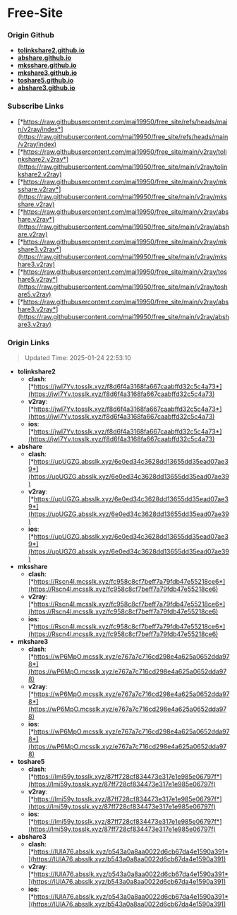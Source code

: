 # Free-Site

### Origin Github

- [**tolinkshare2.github.io**](https://github.com/tolinkshare2/tolinkshare2.github.io)
- [**abshare.github.io**](https://github.com/abshare/abshare.github.io)
- [**mksshare.github.io**](https://github.com/mksshare/mksshare.github.io)
- [**mkshare3.github.io**](https://github.com/mkshare3/mkshare3.github.io)
- [**toshare5.github.io**](https://github.com/toshare5/toshare5.github.io)
- [**abshare3.github.io**](https://github.com/abshare3/abshare3.github.io)

### Subscribe Links

- [*https://raw.githubusercontent.com/mai19950/free_site/refs/heads/main/v2ray/index*](https://raw.githubusercontent.com/mai19950/free_site/refs/heads/main/v2ray/index)
- [*https://raw.githubusercontent.com/mai19950/free_site/main/v2ray/tolinkshare2.v2ray*](https://raw.githubusercontent.com/mai19950/free_site/main/v2ray/tolinkshare2.v2ray)
- [*https://raw.githubusercontent.com/mai19950/free_site/main/v2ray/mksshare.v2ray*](https://raw.githubusercontent.com/mai19950/free_site/main/v2ray/mksshare.v2ray)
- [*https://raw.githubusercontent.com/mai19950/free_site/main/v2ray/abshare.v2ray*](https://raw.githubusercontent.com/mai19950/free_site/main/v2ray/abshare.v2ray)
- [*https://raw.githubusercontent.com/mai19950/free_site/main/v2ray/mkshare3.v2ray*](https://raw.githubusercontent.com/mai19950/free_site/main/v2ray/mkshare3.v2ray)
- [*https://raw.githubusercontent.com/mai19950/free_site/main/v2ray/toshare5.v2ray*](https://raw.githubusercontent.com/mai19950/free_site/main/v2ray/toshare5.v2ray)
- [*https://raw.githubusercontent.com/mai19950/free_site/main/v2ray/abshare3.v2ray*](https://raw.githubusercontent.com/mai19950/free_site/main/v2ray/abshare3.v2ray)

### Origin Links

> Updated Time: 2025-01-24 22:53:10

- **tolinkshare2**
  - **clash**: [*https://jwI7Yv.tosslk.xyz/f8d6f4a3168fa667caabffd32c5c4a73*](https://jwI7Yv.tosslk.xyz/f8d6f4a3168fa667caabffd32c5c4a73)
  - **v2ray**: [*https://jwI7Yv.tosslk.xyz/f8d6f4a3168fa667caabffd32c5c4a73*](https://jwI7Yv.tosslk.xyz/f8d6f4a3168fa667caabffd32c5c4a73)
  - **ios**: [*https://jwI7Yv.tosslk.xyz/f8d6f4a3168fa667caabffd32c5c4a73*](https://jwI7Yv.tosslk.xyz/f8d6f4a3168fa667caabffd32c5c4a73)
- **abshare**
  - **clash**: [*https://upUGZG.absslk.xyz/6e0ed34c3628dd13655dd35ead07ae39*](https://upUGZG.absslk.xyz/6e0ed34c3628dd13655dd35ead07ae39)
  - **v2ray**: [*https://upUGZG.absslk.xyz/6e0ed34c3628dd13655dd35ead07ae39*](https://upUGZG.absslk.xyz/6e0ed34c3628dd13655dd35ead07ae39)
  - **ios**: [*https://upUGZG.absslk.xyz/6e0ed34c3628dd13655dd35ead07ae39*](https://upUGZG.absslk.xyz/6e0ed34c3628dd13655dd35ead07ae39)
- **mksshare**
  - **clash**: [*https://Rscn4l.mcsslk.xyz/fc958c8cf7beff7a79fdb47e55218ce6*](https://Rscn4l.mcsslk.xyz/fc958c8cf7beff7a79fdb47e55218ce6)
  - **v2ray**: [*https://Rscn4l.mcsslk.xyz/fc958c8cf7beff7a79fdb47e55218ce6*](https://Rscn4l.mcsslk.xyz/fc958c8cf7beff7a79fdb47e55218ce6)
  - **ios**: [*https://Rscn4l.mcsslk.xyz/fc958c8cf7beff7a79fdb47e55218ce6*](https://Rscn4l.mcsslk.xyz/fc958c8cf7beff7a79fdb47e55218ce6)
- **mkshare3**
  - **clash**: [*https://wP6MpO.mcsslk.xyz/e767a7c716cd298e4a625a0652dda978*](https://wP6MpO.mcsslk.xyz/e767a7c716cd298e4a625a0652dda978)
  - **v2ray**: [*https://wP6MpO.mcsslk.xyz/e767a7c716cd298e4a625a0652dda978*](https://wP6MpO.mcsslk.xyz/e767a7c716cd298e4a625a0652dda978)
  - **ios**: [*https://wP6MpO.mcsslk.xyz/e767a7c716cd298e4a625a0652dda978*](https://wP6MpO.mcsslk.xyz/e767a7c716cd298e4a625a0652dda978)
- **toshare5**
  - **clash**: [*https://Imi59y.tosslk.xyz/87ff728cf834473e317e1e985e06797f*](https://Imi59y.tosslk.xyz/87ff728cf834473e317e1e985e06797f)
  - **v2ray**: [*https://Imi59y.tosslk.xyz/87ff728cf834473e317e1e985e06797f*](https://Imi59y.tosslk.xyz/87ff728cf834473e317e1e985e06797f)
  - **ios**: [*https://Imi59y.tosslk.xyz/87ff728cf834473e317e1e985e06797f*](https://Imi59y.tosslk.xyz/87ff728cf834473e317e1e985e06797f)
- **abshare3**
  - **clash**: [*https://lUlA76.absslk.xyz/b543a0a8aa0022d6cb67da4e1590a391*](https://lUlA76.absslk.xyz/b543a0a8aa0022d6cb67da4e1590a391)
  - **v2ray**: [*https://lUlA76.absslk.xyz/b543a0a8aa0022d6cb67da4e1590a391*](https://lUlA76.absslk.xyz/b543a0a8aa0022d6cb67da4e1590a391)
  - **ios**: [*https://lUlA76.absslk.xyz/b543a0a8aa0022d6cb67da4e1590a391*](https://lUlA76.absslk.xyz/b543a0a8aa0022d6cb67da4e1590a391)
